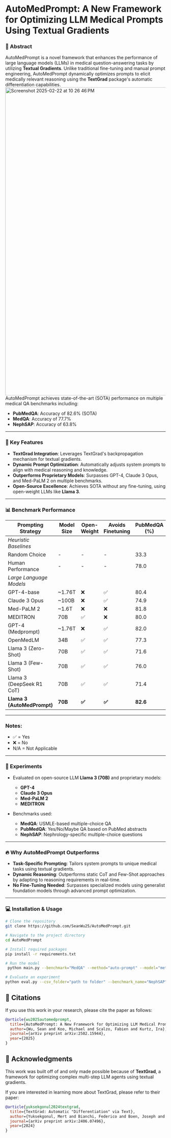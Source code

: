 # AutoMedPrompt: A New Framework for Optimizing LLM Medical Prompts Using Textual Gradients


### 📘 Abstract
AutoMedPrompt is a novel framework that enhances the performance of large language models (LLMs) in medical question-answering tasks by utilizing **Textual Gradients**. Unlike traditional fine-tuning and manual prompt engineering, AutoMedPrompt dynamically optimizes prompts to elicit medically relevant reasoning using the **TextGrad** package's automatic differentiation capabilities.
<img width="966" alt="Screenshot 2025-02-22 at 10 26 46 PM" src="https://github.com/user-attachments/assets/2d61106e-87f7-442f-b8c5-bb5cef7c3d8c" />
AutoMedPrompt achieves state-of-the-art (SOTA) performance on multiple medical QA benchmarks including:
- **PubMedQA**: Accuracy of 82.6% (SOTA)
- **MedQA**: Accuracy of 77.7%
- **NephSAP**: Accuracy of 63.8%

---

### 🚀 Key Features
- **TextGrad Integration**: Leverages TextGrad's backpropagation mechanism for textual gradients.
- **Dynamic Prompt Optimization**: Automatically adjusts system prompts to align with medical reasoning and knowledge.
- **Outperforms Proprietary Models**: Surpasses GPT-4, Claude 3 Opus, and Med-PaLM 2 on multiple benchmarks.
- **Open-Source Excellence**: Achieves SOTA without any fine-tuning, using open-weight LLMs like **Llama 3**.

---

### 📊 Benchmark Performance


| **Prompting Strategy**            | **Model Size** | **Open-Weight** | **Avoids Finetuning** | **PubMedQA (%)** | **MedQA (%)** | **NephSAP (%)** |
|----------------------------------|----------------|-----------------|----------------------|------------------|---------------|-----------------|
| *Heuristic Baselines*             |                |                 |                      |                  |               |                 |
| Random Choice                     | -              | -               | -                    | 33.3             | 25.0          | 24.1            |
| Human Performance                 | -              | -               | -                    | 78.0             | 60.0          | 76.0            |
| *Large Language Models*           |                |                 |                      |                  |               |                 |
| GPT-4-base                        | ~1.76T         | ❌               | ✅                   | 80.4             | 81.7          | 63.6            |
| Claude 3 Opus                     | ~100B          | ❌               | ✅                   | 74.9             | 64.7          | 40.8            |
| Med-PaLM 2                        | ~1.6T          | ❌               | ❌                   | 81.8             | 85.4          | N/A             |
| MEDITRON                          | 70B            | ✅               | ❌                   | 80.0             | 65.4          | 29.8            |
| GPT-4 (Medprompt)                 | ~1.76T         | ❌               | ✅                   | 82.0             | 90.2          | N/A             |
| OpenMedLM                         | 34B            | ✅               | ✅                   | 77.3             | 72.6          | N/A             |
| Llama 3 (Zero-Shot)               | 70B            | ✅               | ✅                   | 71.6             | 75.2          | 61.6            |
| Llama 3 (Few-Shot)                | 70B            | ✅               | ✅                   | 76.0             | 75.4          | 58.8            |
| Llama 3 (DeepSeek R1 CoT)         | 70B            | ✅               | ✅                   | 71.4             | 76.4          | 48.0            |
| **Llama 3 (AutoMedPrompt)**       | **70B**        | **✅**           | **✅**               | **82.6**         | **77.7**      | **63.8**        |

---

### Notes:
- ✅ = Yes
- ❌ = No
- N/A = Not Applicable

---

### 🔬 Experiments

- Evaluated on open-source LLM **Llama 3 (70B)** and proprietary models:
  - **GPT-4**
  - **Claude 3 Opus**
  - **Med-PaLM 2**
  - **MEDITRON**

- Benchmarks used:
  - **MedQA**: USMLE-based multiple-choice QA
  - **PubMedQA**: Yes/No/Maybe QA based on PubMed abstracts
  - **NephSAP**: Nephrology-specific multiple-choice questions

---

### 🔥 Why AutoMedPrompt Outperforms
- **Task-Specific Prompting**: Tailors system prompts to unique medical tasks using textual gradients.
- **Dynamic Reasoning**: Outperforms static CoT and Few-Shot approaches by adapting to reasoning requirements in real-time.
- **No Fine-Tuning Needed**: Surpasses specialized models using generalist foundation models through advanced prompt optimization.
---

### 💻 Installation & Usage

```bash
# Clone the repository
git clone https://github.com/SeanWu25/AutoMedPrompt.git

# Navigate to the project directory
cd AutoMedPrompt

# Install required packages
pip install -r requirements.txt

# Run the model
 python main.py --benchmark="MedQA" --method="auto-prompt" --model="meta-llama/Llama-3-70b-chat-hf"

# Evaluate an experiment
python eval.py --csv_folder="path to folder" --benchmark_name="NephSAP"
```


## 📜 Citations

If you use this work in your research, please cite the paper as follows:

```bibtex
@article{wu2025automedprompt,
  title={AutoMedPrompt: A New Framework for Optimizing LLM Medical Prompts Using Textual Gradients},
  author={Wu, Sean and Koo, Michael and Scalzo, Fabien and Kurtz, Ira},
  journal={arXiv preprint arXiv:2502.15944},
  year={2025}
}
```

## 🙏 Acknowledgments
This work was built off of and only made possible because of **TextGrad**, a framework for optimizing complex multi-step LLM agents using textual gradients.

If you are interested in learning more about TextGrad, please refer to their paper:

```bibtex
@article{yuksekgonul2024textgrad,
  title={TextGrad: Automatic "Differentiation" via Text},
  author={Yuksekgonul, Mert and Bianchi, Federico and Boen, Joseph and Liu, Sheng and Huang, Zhi and Guestrin, Carlos and Zou, James},
  journal={arXiv preprint arXiv:2406.07496},
  year={2024}
}
```

